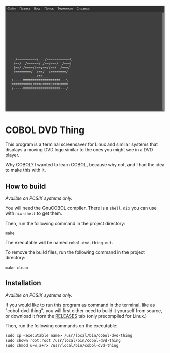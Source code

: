 ![screenshot](screenshots/screensaver.png)

# COBOL DVD Thing

This program is a terminal screensaver for Linux and similar systems that
displays a moving DVD logo similar to the ones you might see in a DVD player.

Why COBOL? I wanted to learn COBOL, because why not, and I had the idea to make
this with it.

## How to build

*Avalible on POSIX systems only.*

You will need the GnuCOBOL compiler. There is a `shell.nix` you can use with
`nix-shell` to get them.

Then, run the following command in the project directory:

```console
make
```

The executable will be named `cobol-dvd-thing.out`.

To remove the build files, run the following command in the project directory:

```console
make clean
```

## Installation

*Avalible on POSIX systems only.*

If you would like to run this program as command in the terminal, like as "cobol-dvd-thing", you will first either need to build it yourself from source, or download it from the [RELEASES](https://github.com/ona-li-toki-e-jan-Epiphany-tawa-mi/COBOL-DVD-Thingy/releases "COBOL-DVD-Thingy RELEASES Tab on GitHub") tab (only precompiled for Linux.)

Then, run the following commands on the executable:

```
sudo cp <executable name> /usr/local/bin/cobol-dvd-thing
sudo chown root:root /usr/local/bin/cobol-dvd-thing
sudo chmod u=w,a+rx /usr/local/bin/cobol-dvd-thing
```
